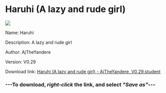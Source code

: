 # Haruhi (A lazy and rude girl)

<img src = "https://raw.githubusercontent.com/Arbiter1223/Daigaku-Gurashi-Custom-Students/master/Students/Files/Haruhi%20(A%20lazy%20and%20rude%20girl).png">

Name: Haruhi

Description: A lazy and rude girl

Author: AjTheYandere

Version: V0.29

Download link: <a href="https://raw.githubusercontent.com/Arbiter1223/Daigaku-Gurashi-Custom-Students/master/Students/Files/Haruhi%20(A%20lazy%20and%20rude%20girl)%20-%20AjTheYandere%2C%20V0.29.student">Haruhi (A lazy and rude girl) - AjTheYandere, V0.29.student</a>

### ---**To download, _right-click_ the link, and select _"Save as"_**---

